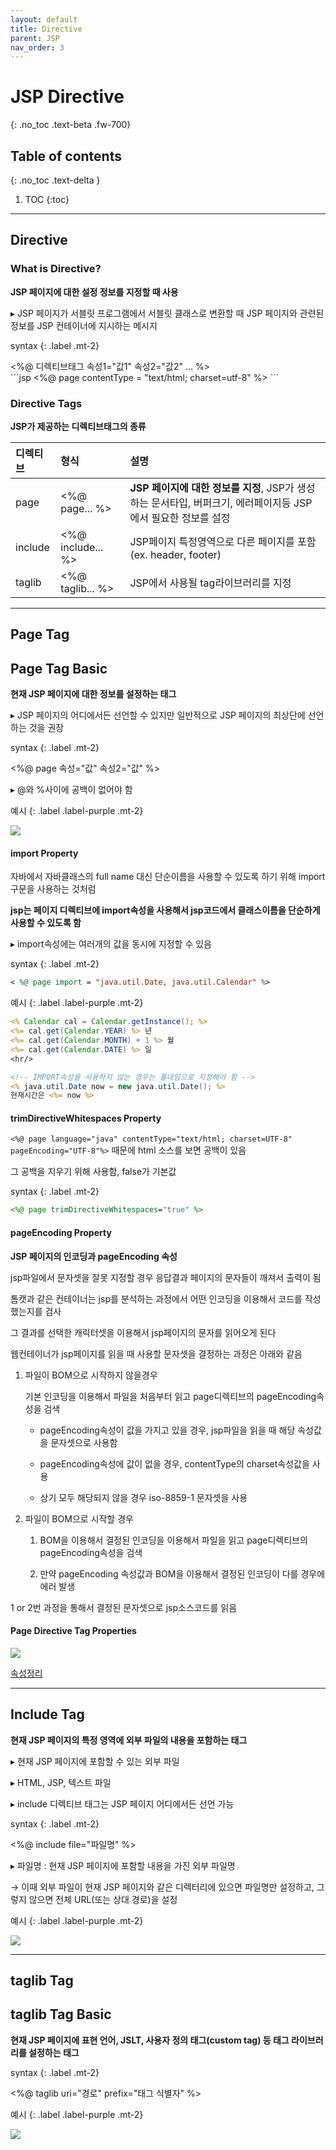 ```yaml
---
layout: default
title: Directive
parent: JSP
nav_order: 3
---
```


# JSP Directive
{: .no_toc .text-beta .fw-700}

## Table of contents
{: .no_toc .text-delta }

1. TOC
{:toc}

---

## Directive

### What is Directive?

**JSP 페이지에 대한 설정 정보를 지정할 때 사용**

&#9656; JSP 페이지가 서블릿 프로그램에서 서블릿 클래스로 변환할 때 JSP 페이지와 관련된 정보를 JSP 컨테이너에 지시하는 메시지

syntax
{: .label .mt-2}
<div class="code-example" markdown="1">
<%@ 디렉티브태그 속성1="값1" 속성2="값2" ... %>
</div>
```jsp
<%@ page contentType = "text/html; charset=utf-8" %>
```

### Directive Tags

**JSP가 제공하는 디렉티브태그의 종류**

| 디렉티브  | 형식  | 설명  |
|:---------|:-----|:-----|
| page | <%@ page... %> | **JSP 페이지에 대한 정보를 지정**, JSP가 생성하는 문서타입, 버퍼크기, 에러페이지등 JSP에서 필요한 정보를 설정 |
| include | <%@ include... %> | JSP페이지 특정영역으로 다른 페이지를 포함 (ex. header, footer)
| taglib | <%@ taglib... %> | JSP에서 사용될 tag라이브러리를 지정 |

---

## Page Tag

## Page Tag Basic

**현재 JSP 페이지에 대한 정보를 설정하는 태그**

&#9656; JSP 페이지의 어디에서든 선언할 수 있지만 일반적으로 JSP 페이지의 최상단에 선언하는 것을 권장

syntax
{: .label .mt-2}
<div class="code-example" markdown="1">
<%@ page 속성="값" 속성2="값" %>

&#9656; @와 %사이에 공백이 없어야 함
</div>

예시
{: .label .label-purple .mt-2}

![](https://gekdev.github.io/docs/jsp/elements/example/pdtex.png)

#### import Property

자바에서 자바클래스의 full name 대신 단순이름을 사용할 수 있도록 하기 위해 import구문을 사용하는 것처럼

**jsp는 페이지 디렉티브에 import속성을 사용해서 jsp코드에서 클래스이름을 단순하게 사용할 수 있도록 함**

&#9656; import속성에는 여러개의 값을 동시에 지정할 수 있음

syntax
{: .label .mt-2}
```jsp
< %@ page import = "java.util.Date, java.util.Calendar" %>
```

예시
{: .label .label-purple .mt-2}
```jsp
<% Calendar cal = Calendar.getInstance(); %>
<%= cal.get(Calendar.YEAR) %> 년
<%= cal.get(Calendar.MONTH) + 1 %> 월
<%= cal.get(Calendar.DATE) %> 일
<hr/>

<!-- IMPORT속성을 사용하지 않는 경우는 풀네임으로 지정해야 함 -->
<% java.util.Date now = new java.util.Date(); %>
현재시간은 <%= now %>
```

#### trimDirectiveWhitespaces Property

`<%@ page language="java" contentType="text/html; charset=UTF-8" pageEncoding="UTF-8"%>` 때문에 html 소스를 보면 공백이 있음

그 공백을 지우기 위해 사용함, false가 기본값

syntax
{: .label .mt-2}
```jsp
<%@ page trimDirectiveWhitespaces="true" %>
```

#### pageEncoding Property

**JSP 페이지의 인코딩과 pageEncoding 속성**

jsp파일에서 문자셋을 잘못 지정할 경우 응답결과 페이지의 문자들이 깨져서 출력이 됨 

톰캣과 같은 컨테이너는 jsp를 분석하는 과정에서 어떤 인코딩을 이용해서 코드를 작성했는지를 검사 

그 결과를 선택한 캐릭터셋을 이용해서 jsp페이지의 문자를 읽어오게 된다 

웹컨테이너가 jsp페이지를 읽을 때 사용할 문자셋을 결정하는 과정은 아래와 같음

1. 파일이 BOM으로 시작하지 않을경우

	기본 인코딩을 이용해서 파일을 처음부터 읽고 page디렉티브의 pageEncoding속성을 검색
	
	* pageEncoding속성이 값을 가지고 있을 경우, jsp파일을 읽을 때 해당 속성값을 문자셋으로 사용함

	* pageEncoding속성에 값이 없을 경우, contentType의 charset속성값을 사용 

	* 상기 모두 해당되지 않을 경우 iso-8859-1 문자셋을 사용

2. 파일이 BOM으로 시작할 경우

	1. BOM을 이용해서 결정된 인코딩을 이용해서 파일을 읽고 page디렉티브의 pageEncoding속성을 검색
	
	2. 만약 pageEncoding 속성값과 BOM을 이용해서 결정된 인코딩이 다를 경우에 에러 발생

1 or 2번 과정을 통해서 결정된 문자셋으로 jsp소스코드를 읽음

#### Page Directive Tag Properties

![](https://gekdev.github.io/docs/jsp/elements/example/pdtprop.png)

[속성정리](https://velog.io/@ansalstmd/JSP3.-%EB%94%94%EB%A0%89%ED%8B%B0%EB%B8%8C-%ED%83%9C%EA%B7%B8)

---

## Include Tag

**현재 JSP 페이지의 특정 영역에 외부 파일의 내용을 포함하는 태그**

&#9656; 현재 JSP 페이지에 포함할 수 있는 외부 파일

&#9656; HTML, JSP, 텍스트 파일

&#9656; include 디렉티브 태그는 JSP 페이지 어디에서든 선언 가능

syntax
{: .label .mt-2}
<div class="code-example" markdown="1">
<%@ include file="파일명" %>

&#9656; 파일명 : 현재 JSP 페이지에 포함할 내용을 가진 외부 파일명

&#8594; 이때 외부 파일이 현재 JSP 페이지와 같은 디렉터리에 있으면 파일명만 설정하고, 그렇지 않으면 전체 URL(또는 상대 경로)을 설정
</div>

예시
{: .label .label-purple .mt-2}

![](https://gekdev.github.io/docs/jsp/elements/example/incex.png)

---

## taglib Tag

## taglib Tag Basic

**현재 JSP 페이지에 표현 언어, JSLT, 사용자 정의 태그(custom tag) 등 태그 라이브러리를 설정하는 태그**

syntax
{: .label .mt-2}
<div class="code-example" markdown="1">
<%@ taglib uri="경로" prefix="태그 식별자" %>
</div>

예시
{: .label .label-purple .mt-2}

![](https://gekdev.github.io/docs/jsp/elements/example/taglib.png)
